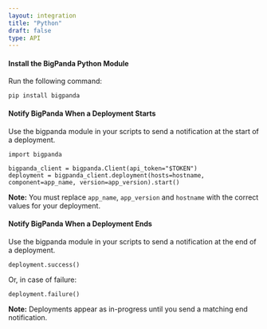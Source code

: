 ```yaml
---
layout: integration 
title: "Python"
draft: false
type: API
---
```


#### Install the BigPanda Python Module
Run the following command:

    pip install bigpanda

<!-- section-separator -->

#### Notify BigPanda When a Deployment Starts
Use the bigpanda module in your scripts to send a notification at the start of a deployment.

    import bigpanda

    bigpanda_client = bigpanda.Client(api_token="$TOKEN")
    deployment = bigpanda_client.deployment(hosts=hostname, component=app_name, version=app_version).start()

**Note:** You must replace `app_name`, `app_version` and `hostname` with the correct values for your deployment.

<!-- section-separator -->

#### Notify BigPanda When a Deployment Ends
Use the bigpanda module in your scripts to send a notification at the end of a deployment.

    deployment.success()

Or, in case of failure:
    
    deployment.failure()

**Note:** Deployments appear as in-progress until you send a matching end notification.
